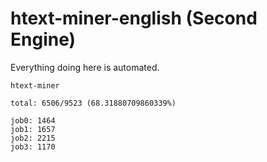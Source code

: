 # htext-miner-english (Second Engine)

Everything doing here is automated.

```
htext-miner

total: 6506/9523 (68.31880709860339%)

job0: 1464
job1: 1657
job2: 2215
job3: 1170
```